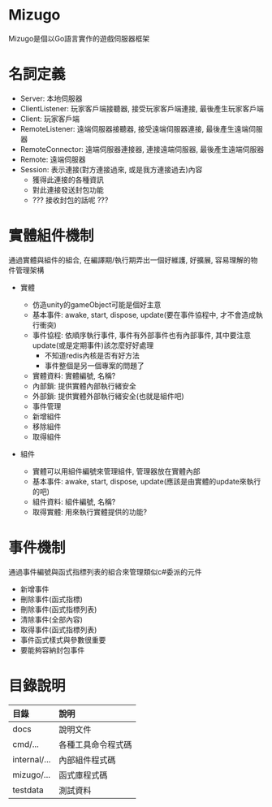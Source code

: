# Mizugo
Mizugo是個以Go語言實作的遊戲伺服器框架

# 名詞定義
* Server: 本地伺服器
* ClientListener: 玩家客戶端接聽器, 接受玩家客戶端連接, 最後產生玩家客戶端
* Client: 玩家客戶端
* RemoteListener: 遠端伺服器接聽器, 接受遠端伺服器連接, 最後產生遠端伺服器
* RemoteConnector: 遠端伺服器連接器, 連接遠端伺服器, 最後產生遠端伺服器
* Remote: 遠端伺服器
* Session: 表示連接(對方連接過來, 或是我方連接過去)內容
    * 獲得此連接的各種資訊
    * 對此連接發送封包功能
    * ??? 接收封包的話呢 ???

# 實體組件機制
通過實體與組件的組合, 在編譯期/執行期弄出一個好維護, 好擴展, 容易理解的物件管理架構
* 實體
    * 仿造unity的gameObject可能是個好主意
    * 基本事件: awake, start, dispose, update(要在事件協程中, 才不會造成執行衝突)
    * 事件協程: 依順序執行事件, 事件有外部事件也有內部事件, 其中要注意update(或是定期事件)該怎麼好好處理
        * 不知道redis內核是否有好方法
        * 事件整個是另一個專案的問題了
    * 實體資料: 實體編號, 名稱?
    * 內部鎖: 提供實體內部執行緒安全
    * 外部鎖: 提供實體外部執行緒安全(也就是組件吧)
    * 事件管理
    * 新增組件
    * 移除組件
    * 取得組件
    
* 組件
    * 實體可以用組件編號來管理組件, 管理器放在實體內部
    * 基本事件: awake, start, dispose, update(應該是由實體的update來執行的吧)
    * 組件資料: 組件編號, 名稱?
    * 取得實體: 用來執行實體提供的功能?

# 事件機制
通過事件編號與函式指標列表的組合來管理類似c#委派的元件
* 新增事件
* 刪除事件(函式指標)
* 刪除事件(函式指標列表)
* 清除事件(全部內容)
* 取得事件(函式指標列表)
* 事件函式樣式與參數很重要
* 要能夠容納封包事件

# 目錄說明
| 目錄         | 說明               |
|:-------------|:-------------------|
| docs         | 說明文件           |
| cmd/...      | 各種工具命令程式碼 |
| internal/... | 內部組件程式碼     |
| mizugo/...   | 函式庫程式碼       |
| testdata     | 測試資料           |
